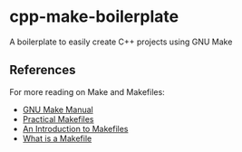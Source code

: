 # cpp-make-boilerplate
A boilerplate to easily create C++ projects using GNU Make

## References

For more reading on Make and Makefiles:

- [GNU Make Manual](https://www.gnu.org/software/make/manual/make.html)
- [Practical Makefiles](http://nuclear.mutantstargoat.com/articles/make/#automatic-include-dependency-tracking)
- [An Introduction to Makefiles](https://www.gnu.org/software/make/manual/html_node/Introduction.html)
- [What is a Makefile](https://opensource.com/article/18/8/what-how-makefile)
